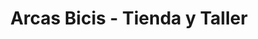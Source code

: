 ---
title: "Arcas Bicis - Tienda y Taller"
url: /sevilla/arcas-bicis-tienda-y-taller/
shop: Fahrrad
---